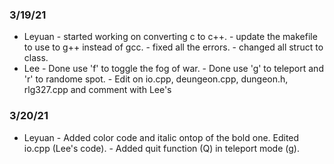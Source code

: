 ### 3/19/21
* Leyuan - started working on converting c to c++.
         - update the makefile to use to g++ instead of gcc.
         - fixed all the errors. 
         - changed all struct to class. 
* Lee   - Done use 'f' to toggle the fog of war.
        - Done use 'g' to teleport and 'r' to randome spot.
        - Edit on io.cpp, deungeon.cpp, dungeon.h, rlg327.cpp and comment with Lee's

### 3/20/21
* Leyuan - Added color code and italic ontop of the bold one. Edited io.cpp (Lee's code).
         - Added quit function (Q) in teleport mode (g). 